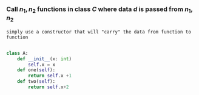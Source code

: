 ### Call $n_1,n_2$ functions  in class $C$ where data $d$ is passed from $n_1,n_2$

	simply use a constructor that will "carry" the data from function to function
```python

class A:
	def __init__(x: int)
		self.x = x
	def one(self):
		return self.x +1
	def two(self):
		return self.x+2
```